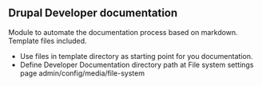 Drupal Developer documentation
------------------------------

Module to automate the documentation process based on markdown.
Template files included.

* Use files in template directory as starting point for you documentation.
* Define Developer Documentation directory path at File system settings page admin/config/media/file-system

